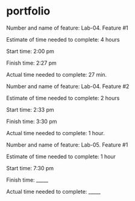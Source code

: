 # portfolio

Number and name of feature: Lab-04. Feature #1

Estimate of time needed to complete: 4 hours

Start time: 2:00 pm

Finish time: 2:27 pm

Actual time needed to complete: 27 min.


Number and name of feature: Lab-04. Feature #2

Estimate of time needed to complete: 2 hours

Start time: 2:33 pm

Finish time: 3:30 pm

Actual time needed to complete: 1 hour.


Number and name of feature: Lab-05. Feature #1

Estimate of time needed to complete: 1 hour

Start time: 7:30 pm

Finish time: _____

Actual time needed to complete: _____